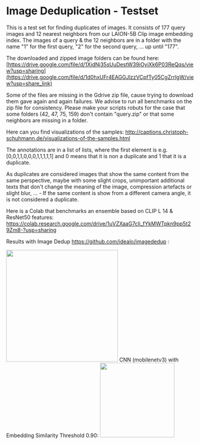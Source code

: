 # Image Deduplication - Testset

This is a test set for finding duplicates of images.
It consists of 177 query images and 12 nearest neighbors from our LAION-5B Clip image embedding index.
The images of a query & the 12 neighbors are in a folder with the name "1" for the first query, "2" for the second query, ... up until "177".


The downloaded and zipped image folders can be found here: [https://drive.google.com/file/d/1XidNj35sUuDestW39iOyiXk6P03ReQqs/view?usp=sharing](https://drive.google.com/file/d/1d0hxUFr4EAGGJlzzVCpfTy05CgZrrlgW/view?usp=share_link)

Some of the files are missing in the Gdrive zip file, cause trying to download them gave again and again failures. We advise to run all benchmarks on the zip file for consistency. Please make your scripts robuts for the case that some folders (42, 47, 75, 159) don't contain "query.zip" or that some neighbors are missing in a folder.   

Here can you find visualizations of the samples:
http://captions.christoph-schuhmann.de/visualizations-of-the-samples.html


The annotations are in a list of lists, where the first element is e.g. [0,0,1,1,0,0,0,1,1,1,1,1] and 0 means that it is non a duplicate and 1 that it is a duplicate.

As duplicates are considered images that show the same content from the same perspective, maybe with some slight crops, unimportant additional texts that don't change the meaning of the image, compression artefacts or slight blur, ... - If the same content is show from a different camera angle, it is not considered a duplicate.

Here is a Colab that benchmarks an ensemble based on CLIP L 14 & ResNet50 features: https://colab.research.google.com/drive/1uVZXaaG7clj_fYkMWTpkn9pp5t29Zm8-?usp=sharing

Results with Image Dedup https://github.com/idealo/imagededup :

<img src="https://user-images.githubusercontent.com/22318853/200183001-6fc032ad-1f91-449c-b128-b848deef9180.png" alt="" width="300" >
CNN (mobilenetv3) with Embedding Similarity Threshold 0.90:
<img src="https://user-images.githubusercontent.com/22318853/200182960-bebc9999-191a-4cf0-8d7b-ae207d68cae8.png" alt="" width="200" >
